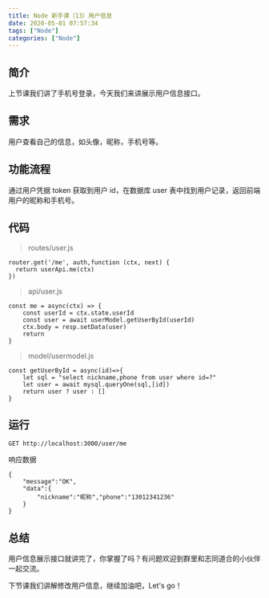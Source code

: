 ```yaml
---
title: Node 新手课（13）用户信息
date: 2020-05-01 07:57:34
tags: ["Node"]
categories: ["Node"]
---
```


## 简介

上节课我们讲了手机号登录，今天我们来讲展示用户信息接口。

## 需求

用户查看自己的信息，如头像，昵称，手机号等。

## 功能流程

通过用户凭据 token 获取到用户 id，在数据库 user 表中找到用户记录，返回前端用户的昵称和手机号。

## 代码

> routes/user.js

```
router.get('/me', auth,function (ctx, next) {
  return userApi.me(ctx)
})
```

> api/user.js

```
const me = async(ctx) => {
    const userId = ctx.state.userId
    const user = await userModel.getUserById(userId)
    ctx.body = resp.setData(user)
    return
}
```

> model/usermodel.js

```
const getUserById = async(id)=>{
    let sql = "select nickname,phone from user where id=?"
    let user = await mysql.queryOne(sql,[id])
    return user ? user : []
}
```

## 运行

```
GET http://localhost:3000/user/me

```

响应数据

```
{
    "message":"OK",
    "data":{
        "nickname":"昵称","phone":"13012341236"
    }
}
```

## 总结

用户信息展示接口就讲完了，你掌握了吗？有问题欢迎到群里和志同道合的小伙伴一起交流。

下节课我们讲解修改用户信息，继续加油吧，Let's go！

